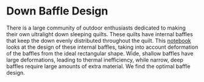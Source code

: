 # Down Baffle Design

There is a large community of outdoor enthusiasts dedicated to making their own ultralight down sleeping quilts. These quilts have internal baffles that keep the down evenly distributed throughout the quilt. This [notebook](notebooks/baffles.ipynb) looks at the design of these internal baffles, taking into account deformation of the baffles from the ideal rectangular shape. Wide, shallow baffles have large deformations, leading to thermal inefficiency, while narrow, deep baffles require large amounts of extra material. We find the optimal baffle design.
